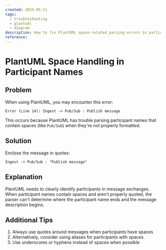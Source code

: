```yaml
---
created: 2025-05-11
tags:
  - troubleshooting
  - plantuml
  - diagram
description: How to fix PlantUML space-related parsing errors in participant names
reference:
---
```


# PlantUML Space Handling in Participant Names

## Problem
When using PlantUML, you may encounter this error:
```
Error (Line 14): Ingest -> Pub/Sub : Publish message
```

This occurs because PlantUML has trouble parsing participant names that contain spaces (like `Pub/Sub`) when they're not properly formatted.

## Solution
Enclose the message in quotes:
```plantuml
Ingest -> Pub/Sub : "Publish message"
```

## Explanation
PlantUML needs to clearly identify participants in message exchanges. When participant names contain spaces and aren't properly quoted, the parser can't determine where the participant name ends and the message description begins.

## Additional Tips
1. Always use quotes around messages when participants have spaces
2. Alternatively, consider using aliases for participants with spaces
3. Use underscores or hyphens instead of spaces when possible